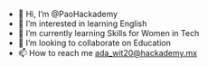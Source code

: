 - 👋 Hi, I’m @PaoHackademy
- 👀 I’m interested in learning English
- 🌱 I’m currently learning Skills for Women in Tech  
- 💞️ I’m looking to collaborate on Education
- 📫 How to reach me ada_wit20@hackademy.mx

<!---
PaoHackademy/PaoHackademy is a ✨ special ✨ repository because its `README.md` (this file) appears on your GitHub profile.
You can click the Preview link to take a look at your changes.
--->
